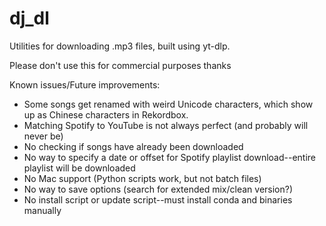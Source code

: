 # dj_dl
Utilities for downloading .mp3 files, built using yt-dlp.

Please don't use this for commercial purposes thanks

Known issues/Future improvements:
* Some songs get renamed with weird Unicode characters, which show up as Chinese characters in Rekordbox.
* Matching Spotify to YouTube is not always perfect (and probably will never be)
* No checking if songs have already been downloaded
* No way to specify a date or offset for Spotify playlist download--entire playlist will be downloaded
* No Mac support (Python scripts work, but not batch files)
* No way to save options (search for extended mix/clean version?)
* No install script or update script--must install conda and binaries manually
